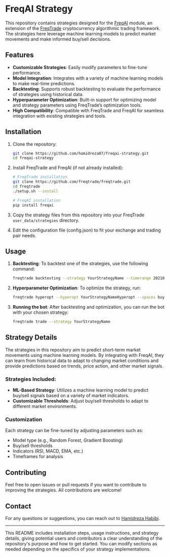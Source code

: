 
# FreqAI Strategy

This repository contains strategies designed for the [FreqAI](https://github.com/freqtrade/freqai) module, an extension of the [FreqTrade](https://www.freqtrade.io/) cryptocurrency algorithmic trading framework. The strategies here leverage machine learning models to predict market movements and make informed buy/sell decisions.

## Features

- **Customizable Strategies**: Easily modify parameters to fine-tune performance.
- **Model Integration**: Integrates with a variety of machine learning models to make real-time predictions.
- **Backtesting**: Supports robust backtesting to evaluate the performance of strategies using historical data.
- **Hyperparameter Optimization**: Built-in support for optimizing model and strategy parameters using FreqTrade’s optimization tools.
- **High Compatibility**: Compatible with FreqTrade and FreqAI for seamless integration with existing strategies and tools.

## Installation

1. Clone the repository:
    ```bash
    git clone https://github.com/hamidreza07/freqai-strategy.git
    cd freqai-strategy
    ```

2. Install FreqTrade and FreqAI (if not already installed):
    ```bash
    # FreqTrade installation
    git clone https://github.com/freqtrade/freqtrade.git
    cd freqtrade
    ./setup.sh --install

    # FreqAI installation
    pip install freqai
    ```

3. Copy the strategy files from this repository into your FreqTrade `user_data/strategies` directory.

4. Edit the configuration file (config.json) to fit your exchange and trading pair needs.

## Usage

1. **Backtesting**: To backtest one of the strategies, use the following command:
    ```bash
    freqtrade backtesting --strategy YourStrategyName --timerange 20210101-20220101
    ```

2. **Hyperparameter Optimization**: To optimize the strategy, run:
    ```bash
    freqtrade hyperopt --hyperopt YourStrategyNameHyperopt --spaces buy sell roi trailing --timerange=20210101-20220101
    ```

3. **Running the bot**: After backtesting and optimization, you can run the bot with your chosen strategy:
    ```bash
    freqtrade trade --strategy YourStrategyName
    ```

## Strategy Details

The strategies in this repository aim to predict short-term market movements using machine learning models. By integrating with FreqAI, they can learn from historical data to adapt to changing market conditions and provide predictions based on trends, price action, and other market signals.

### Strategies Included:
- **ML-Based Strategy**: Utilizes a machine learning model to predict buy/sell signals based on a variety of market indicators.
- **Customizable Thresholds**: Adjust buy/sell thresholds to adapt to different market environments.
  
### Customization

Each strategy can be fine-tuned by adjusting parameters such as:
- Model type (e.g., Random Forest, Gradient Boosting)
- Buy/sell thresholds
- Indicators (RSI, MACD, EMA, etc.)
- Timeframes for analysis

## Contributing

Feel free to open issues or pull requests if you want to contribute to improving the strategies. All contributions are welcome!


## Contact

For any questions or suggestions, you can reach out to [Hamidreza Habibi](hamidreza07@gmail.com).

---

This README includes installation steps, usage instructions, and strategy details, giving potential users and contributors a clear understanding of the repository's purpose and how to get started. You can modify sections as needed depending on the specifics of your strategy implementations.
